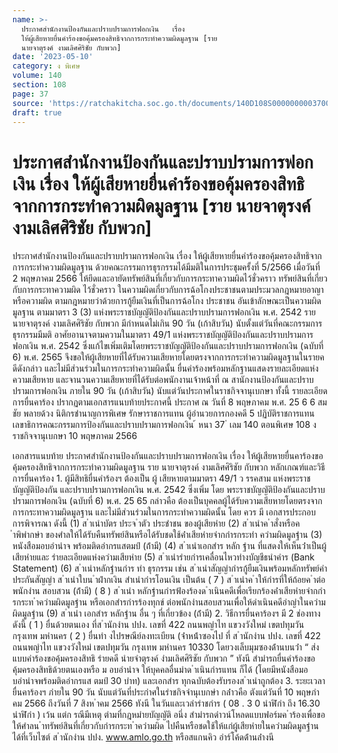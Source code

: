 ```yaml
---
name: >-
  ประกาศสำนักงานป้องกันและปราบปรามการฟอกเงิน   เรื่อง 
  ให้ผู้เสียหายยื่นคำร้องขอคุ้มครองสิทธิจากการกระทำความผิดมูลฐาน [ราย
  นายจาตุรงค์ งามเลิศศิริชัย กับพวก]
date: '2023-05-10'
category: ง พิเศษ
volume: 140
section: 108
page: 37
source: 'https://ratchakitcha.soc.go.th/documents/140D108S0000000003700.pdf'
draft: true
---
```


# ประกาศสำนักงานป้องกันและปราบปรามการฟอกเงิน   เรื่อง  ให้ผู้เสียหายยื่นคำร้องขอคุ้มครองสิทธิจากการกระทำความผิดมูลฐาน [ราย นายจาตุรงค์ งามเลิศศิริชัย กับพวก]

ประกาศสำนักงานป้องกันและปราบปรามการฟอกเงิน เรื่อง ให้ผู้เสียหายยื่นคำร้องขอคุ้มครองสิทธิจากการกระทำความผิดมูลฐาน ด้วยคณะกรรมการธุรกรรมได้มีมติในการประชุมครั้งที่ 5/2566 เมื่อวันที่ 2 พฤษภาคม 2566 ให้ยึดและอายัดทรัพย์สินที่เกี่ยวกับการกระทาความผิดไว้ชั่วคราว ทรัพย์สินที่เกี่ยวกับการกระทาความผิด ไว้ชั่วคราว ในความผิดเกี่ยวกับการฉ้อโกงประชาชนตามประมวลกฎหมายอาญาหรือความผิด ตามกฎหมายว่าด้วยการกู้ยืมเงินที่เป็นการฉ้อโกง ประชาชน อันเข้าลักษณะเป็นความผิดมูลฐาน ตามมาตรา 3 (3) แห่งพระราชบัญญัติป้องกันและปราบปรามการฟอกเงิน พ.ศ. 2542 ราย นายจาตุรงค์ งามเลิศศิริชัย กับพวก มีกำหนดไม่เกิน 90 วัน (เก้าสิบวัน) นับตั้งแต่วันที่คณะกรรมการธุรกรรมมีมติ อาศัยอานาจตามความในมาตรา 49/1 แห่งพระราชบัญญัติป้องกันและปราบปรามการฟอกเงิน พ.ศ. 2542 ซึ่งแก้ไขเพิ่มเติมโดยพระราชบัญญัติป้องกันและปราบปรามการฟอกเงิน (ฉบับที่ 6) พ.ศ. 2565 จึงขอให้ผู้เสียหายที่ได้รับความเสียหายโดยตรงจากการกระทำความผิดมูลฐานในรายค ดีดังกล่าว และไม่มีส่วนร่วมในการกระทำความผิดนั้น ยื่นคำร้องพร้อมหลักฐานแสดงรายละเอียดแห่งความเสียหาย และจานวนความเสียหายที่ได้รับต่อพนักงานเจ้าหน้าที่ ณ สานักงานป้องกันและปราบปรามการฟอกเงิน ภายใน 90 วัน (เก้าสิบวัน) นับแต่วันประกาศในราชกิจจานุเบกษา ทั้งนี้ รายละเอียดการยื่นคาร้อง ปรากฏตามเอกสารแนบท้ายประกาศนี้ ประกาศ ณ วันที่ 8 พฤษภาคม พ.ศ. 25 6 6 สมชัย พลายด้วง นิติกรชำนาญการพิเศษ รักษาราชการแทน ผู้อำนวยการกองคดี 5 ปฏิบัติราชการแทน เลขาธิการคณะกรรมการป้องกันและปราบปรามการฟอกเงิน ้ หนา 37 ่ เลม 140 ตอนพิเศษ 108 ง ราชกิจจานุเบกษา 10 พฤษภาคม 2566

เอกสารแนบท้าย ประกาศสำนักงานป้องกันและปราบปรามการฟอกเงิน เรื่อง ให้ผู้เสียหายยื่นคาร้องขอคุ้มครองสิทธิจากการกระทำความผิดมูลฐาน ราย นายจาตุรงค์ งามเลิศศิริชัย กับพวก หลักเกณฑ์และวิธีการยื่นคาร้อง 1. ผู้มีสิทธิยื่นคำร้องฯ ต้องเป็น ผู้ เสียหายตามมาตรา 49/1 ว รรคสาม แห่งพระราชบัญญัติป้องกัน และปราบปรามการฟอกเงิน พ.ศ. 2542 ซึ่งเพิ่ม โดย พระราชบัญญัติป้องกันและปราบปรามการฟอกเงิน (ฉบับที่ 6) พ.ศ. 25 65 กล่าวคือ ต้องเป็นบุคคลผู้ได้รับความเสียหายโดยตรงจากการกระทาความผิดมูลฐาน และไม่มีส่วนร่วมในการกระทำความผิดนั้น โดย ควร มี เอกสารประกอบ การพิจารณา ดังนี้ (1) ส ําเนําบัตร ประจ ําตัว ประชําชน ของผู้เสียหําย (2) ส ําเนําค ําสั่งหรือค ําพิพํากษํา ของศําลให้ได้รับคืนทรัพย์สินหรือได้รับชดใช้ค่ําเสียหํายจํากกํารกระทํา ควํามผิดมูลฐําน (3) หนังสือมอบอํานําจ พร้อมติดอํากรแสตมป์ (ถ้ํามี) (4) ส ําเนําเอกสําร หลัก ฐําน ที่แสดงให้เห็นว่ําเป็นผู้เสียหํายและ รํายละเอียดแห่งควํามเสียหําย (5) ส ําเนํารํายกํารเคลื่อนไหวทํางบัญชีธนําคําร (Bank Statement) (6) ส ําเนําหลักฐํานกําร ทํา ธุรกรรม เช่น ส ําเนําสัญญํากํารกู้ยืมเงินพร้อมหลักทรัพย์คําประกันสัญญํา ส ําเนําใบน ําฝํากเงิน สําเนํากํารโอนเงิน เป็นต้น ( 7 ) ส ําเนําค ําให้กํารที่ให้ถ้อยค ําต่อ พนักงําน สอบสวน (ถ้ํามี) ( 8 ) ส ําเนํา หลักฐํานกํารฟ้องร้องด ําเนินคดีเพื่อเรียกร้องค่ําเสียหํายจํากกํารกระท ําควํามผิดมูลฐําน หรือเอกสํารกํารร้องทุกข์ ต่อพนักงํานสอบสวนเพื่อให้ดําเนินคดีอําญําในควํามผิดมูลฐําน (9) ส ําเนํา เอกสําร หลักฐําน อื่น ๆ ที่เกี่ยวข้อง (ถ้ํามี) 2. วิธีการยื่นคาร้องฯ มี 2 ช่องทาง ดังนี้ ( 1 ) ยื่นด้วยตนเอง ที่ส ํานักงําน ปปง. เลขที่ 422 ถนนพญําไท แขวงวังใหม่ เขตปทุมวัน กรุงเทพ มหํานคร ( 2 ) ยื่นทํา งไปรษณีย์ลงทะเบียน (จ่ําหน้ําซองไป ที่ ส ํานักงําน ปปง. เลขที่ 422 ถนนพญําไท แขวงวังใหม่ เขตปทุมวัน กรุงเทพ มหํานคร 10330 โดยวงเล็บมุมซองด้ํานบนว่ํา “ ส่งแบบคําร้องขอคุ้มครองสิทธิ รํายคดี นํายจําตุรงค์ งํามเลิศศิริชัย กับพวก ” ทังนี สํามํารถยื่นคําร้องขอคุ้มครองสิทธิด้วยตนเองหรือ ม อบอํานําจ ให้บุคคลอื่นมําด ําเนินกํารแทน ก็ได้ (โดยมีหนังสือมอบอํานําจพร้อมติดอํากรแส ตมป์ 30 บําท) และเอกสําร ทุกฉบับต้องรับรองส ําเนําถูกต้อง 3. ระยะเวลายื่นคาร้องฯ ภํายใน 90 วัน นับแต่วันที่ประกําศในรําชกิจจํานุเบกษํา กล่ําวคือ ตังแต่วันที่ 10 พฤษภําคม 2566 ถึงวันที่ 7 สิงห ําคม 2566 ทังนี ในวันและเวลํารําชกําร ( 08 . 3 0 นําฬิกํา ถึง 16.30 นําฬิกํา ) เว้น แต่ก รณีมีเหตุ ตํามที่กฎหมํายบัญญัติ อนึ่ง สํามํารถดําวน์โหลดแบบฟอร์มค ําร้องเพื่อขอให้ศําลน ําทรัพย์สินที่เกี่ยวกับกํารกระท ําควํามผิด ไปคืนหรือชดใช้ให้แก่ผู้เสียหํายในควํามผิดมูลฐําน ได้ที่เว็บไซต์ ส ํานักงําน ปปง. www.amlo.go.th หรือสแกนคิว อําร์โค้ดด้ํานล่ํางนี
